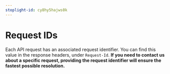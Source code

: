 ```yaml
---
stoplight-id: cy8hy5hajws0k
---
```


# Request IDs

Each API request has an associated request identifier. You can find this value in the response headers, under `Request-Id`.  **If you need to contact us about a specific request, providing the request identifier will ensure the fastest possible resolution.**
